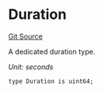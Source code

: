 # Duration
[Git Source](https://github.com/ethereum-optimism/optimism/blob/c6ae546047e96fbfd2d0f78febba2885aab34f5f/src/types/Types.sol)

A dedicated duration type.

*Unit: seconds*


```solidity
type Duration is uint64;
```


